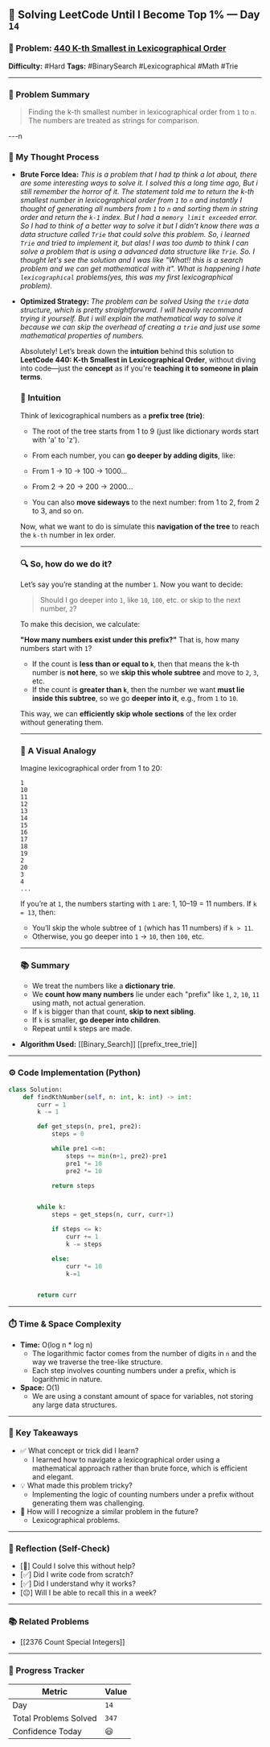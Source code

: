 ## 🧠 Solving LeetCode Until I Become Top 1% — Day `14`

### 🔹 Problem: [440 K-th Smallest in Lexicographical Order](https://leetcode.com/problems/k-th-smallest-in-lexicographical-order/description/?envType=daily-question&envId=2025-06-09)

**Difficulty:** #Hard
**Tags:** #BinarySearch #Lexicographical #Math #Trie

---

### 📝 Problem Summary

> Finding the k-th smallest number in lexicographical order from `1` to `n`. The numbers are treated as strings for comparison.

---n

### 🧠 My Thought Process

- **Brute Force Idea:**
  _This is a problem that I had tp think a lot about, there are some interesting ways to solve it. I solved this a long time ago, But i still remember the horror of it. The statement told me to return the k-th smallest number in lexicographical order from `1` to `n` and instantly I thought of generating all numbers from `1` to `n` and sorting them in string order and return the `k-1` index. But I had a `memory limit exceeded` error. So I had to think of a better way to solve it but I didn't know there was a data structure called `Trie` that could solve this problem. So, i learned `Trie` and tried to implement it, but alas! I was too dumb to think I can solve a problem that is using a advanced data structure like `Trie`. So. I thought let's see the solution and I was like "What!! this is a search problem and we can get mathematical with it". What is happening I hate `lexicographical` problems(yes, this was my first lexicographical problem)._

- **Optimized Strategy:**
  _The problem can be solved Using the `trie` data structure, which is pretty straightforward. I will heavily recommand trying it yourself. But i will explain the mathematical way to solve it because we can skip the overhead of creating a `trie` and just use some mathematical properties of numbers._

  Absolutely! Let’s break down the **intuition** behind this solution to **LeetCode 440: K-th Smallest in Lexicographical Order**, without diving into code—just the **concept** as if you're **teaching it to someone in plain terms**.

  ### 🧭 Intuition

  Think of lexicographical numbers as a **prefix tree (trie)**:

  - The root of the tree starts from 1 to 9 (just like dictionary words start with 'a' to 'z').
  - From each number, you can **go deeper by adding digits**, like:

  - From 1 → 10 → 100 → 1000...
  - From 2 → 20 → 200 → 2000...
  - You can also **move sideways** to the next number: from 1 to 2, from 2 to 3, and so on.

  Now, what we want to do is simulate this **navigation of the tree** to reach the `k-th` number in lex order.

  ***

  ### 🔍 So, how do we do it?

  Let’s say you’re standing at the number `1`. Now you want to decide:

  > Should I go deeper into `1`, like `10`, `100`, etc. or skip to the next number, `2`?

  To make this decision, we calculate:

  **"How many numbers exist under this prefix?"**
  That is, how many numbers start with `1`?

  - If the count is **less than or equal to `k`**, then that means the k-th number is **not here**, so we **skip this whole subtree** and move to `2`, `3`, etc.
  - If the count is **greater than `k`**, then the number we want **must lie inside this subtree**, so we go **deeper into it**, e.g., from `1` to `10`.

  This way, we can **efficiently skip whole sections** of the lex order without generating them.

  ***

  ### 🔢 A Visual Analogy

  Imagine lexicographical order from 1 to 20:

  ```
  1
  10
  11
  12
  13
  14
  15
  16
  17
  18
  19
  2
  20
  3
  4
  ...
  ```

  If you’re at `1`, the numbers starting with `1` are: 1, 10–19 = 11 numbers.
  If `k = 13`, then:

  - You’ll skip the whole subtree of `1` (which has 11 numbers) if `k > 11`.
  - Otherwise, you go deeper into `1` → `10`, then `100`, etc.

  ***

  ### 📚 Summary

  - We treat the numbers like a **dictionary trie**.
  - We **count how many numbers** lie under each "prefix" like `1`, `2`, `10`, `11` using math, not actual generation.
  - If `k` is bigger than that count, **skip to next sibling**.
  - If `k` is smaller, **go deeper into children**.
  - Repeat until `k` steps are made.

- **Algorithm Used:**
  [[Binary_Search]] [[prefix_tree_trie]]

---

### ⚙️ Code Implementation (Python)

```python
class Solution:
    def findKthNumber(self, n: int, k: int) -> int:
        curr = 1
        k -= 1

        def get_steps(n, pre1, pre2):
            steps = 0

            while pre1 <=n:
                steps += min(n+1, pre2)-pre1
                pre1 *= 10
                pre2 *= 10

            return steps


        while k:
            steps = get_steps(n, curr, curr+1)

            if steps <= k:
                curr += 1
                k -= steps

            else:
                curr *= 10
                k-=1


        return curr
```

---

### ⏱️ Time & Space Complexity

- **Time:** O(log n \* log n)
  - The logarithmic factor comes from the number of digits in `n` and the way we traverse the tree-like structure.
  - Each step involves counting numbers under a prefix, which is logarithmic in nature.
- **Space:** O(1)
  - We are using a constant amount of space for variables, not storing any large data structures.

---

### 🧩 Key Takeaways

- ✅ What concept or trick did I learn?
  - I learned how to navigate a lexicographical order using a mathematical approach rather than brute force, which is efficient and elegant.
- 💡 What made this problem tricky?
  - Implementing the logic of counting numbers under a prefix without generating them was challenging.
- 💭 How will I recognize a similar problem in the future?
  - Lexicographical problems.

---

### 🔁 Reflection (Self-Check)

- [🫠] Could I solve this without help?
- [✅] Did I write code from scratch?
- [✅] Did I understand why it works?
- [😐] Will I be able to recall this in a week?

---

### 📚 Related Problems

- [[2376 Count Special Integers]]

---

### 🚀 Progress Tracker

| Metric                | Value |
| --------------------- | ----- |
| Day                   | `14`  |
| Total Problems Solved | `347` |
| Confidence Today      | 😃    |
